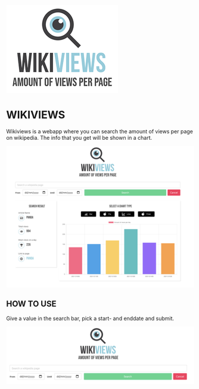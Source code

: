 ![Logo wikiviews](src/images/wikiviewsLogo.png)

# WIKIVIEWS

Wikiviews is a webapp where you can search the amount of views per page on wikipedia.
The info that you get will be shown in a chart.

![Example startpage](src/images/wikiviewsTotal.png)

## HOW TO USE

Give a value in the search bar, pick a start- and enddate and submit.

![searchbar](src/images/wikiviewsSearch.png)

